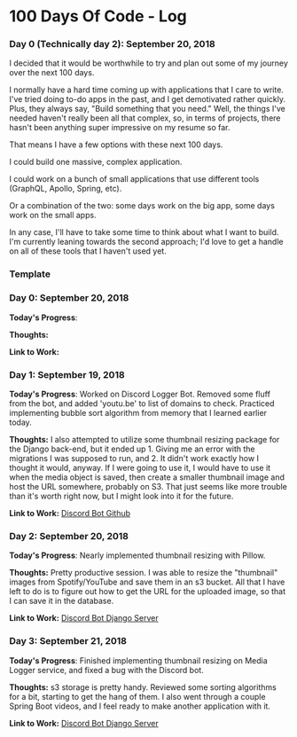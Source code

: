# 100 Days Of Code - Log

### Day 0 (Technically day 2): September 20, 2018

I decided that it would be worthwhile to try and plan out some of my journey over the next 100 days.

I normally have a hard time coming up with applications that I care to write. I've tried doing to-do apps in the past, and I get demotivated rather quickly. Plus, they always say, "Build something that you need." Well, the things I've needed haven't really been all that complex, so, in terms of projects, there hasn't been anything super impressive on my resume so far.

That means I have a few options with these next 100 days.

I could build one massive, complex application.

I could work on a bunch of small applications that use different tools (GraphQL, Apollo, Spring, etc).

Or a combination of the two: some days work on the big app, some days work on the small apps.

In any case, I'll have to take some time to think about what I want to build. I'm currently leaning towards the second approach; I'd love to get a handle on all of these tools that I haven't used yet.

### Template

### Day 0: September 20, 2018

**Today's Progress**:

**Thoughts:**

**Link to Work:**

### Day 1: September 19, 2018

**Today's Progress**: Worked on Discord Logger Bot. Removed some fluff from the bot, and added 'youtu.be' to list of domains to check. Practiced implementing bubble sort algorithm from memory that I learned earlier today.

**Thoughts:** I also attempted to utilize some thumbnail resizing package for the Django back-end, but it ended up 1. Giving me an error with the migrations I was supposed to run, and 2. It didn't work exactly how I thought it would, anyway. If I were going to use it, I would have to use it when the media object is saved, then create a smaller thumbnail image and host the URL somewhere, probably on S3. That just seems like more trouble than it's worth right now, but I might look into it for the future.

**Link to Work:** [Discord Bot Github](https://github.com/HanifCarroll/Media-Logger-Discord-Bot)

### Day 2: September 20, 2018

**Today's Progress**: Nearly implemented thumbnail resizing with Pillow.

**Thoughts:** Pretty productive session. I was able to resize the "thumbnail" images from Spotify/YouTube and save them in an s3 bucket. All that I have left to do is to figure out how to get the URL for the uploaded image, so that I can save it in the database.

**Link to Work:** [Discord Bot Django Server](https://github.com/HanifCarroll/Media-Logger-Django)

### Day 3: September 21, 2018

**Today's Progress**: Finished implementing thumbnail resizing on Media Logger service, and fixed a bug with the Discord bot.

**Thoughts:** s3 storage is pretty handy. Reviewed some sorting algorithms for a bit, starting to get the hang of them. I also went through a couple Spring Boot videos, and I feel ready to make another application with it.

**Link to Work:** [Discord Bot Django Server](https://github.com/HanifCarroll/Media-Logger-Django)
